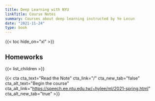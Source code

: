```yaml
---
title: Deep Learning with NYU
linkTitle: Course Notes
summary: Courses about deep learning instructed by Ye Lecun
date: "2021-11-24"
type: book
---
```


{{< toc hide_on="xl" >}}

## Homeworks

{{< list_children >}}

{{< cta cta_text="Read the Note" cta_link="/" cta_new_tab="false" cta_alt_text="Begin the course" cta_alt_link="https://speech.ee.ntu.edu.tw/~hylee/ml/2021-spring.html" cta_alt_new_tab="true" >}}
